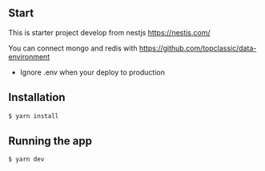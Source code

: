 ## Start

This is starter project develop from nestjs https://nestjs.com/

You can connect mongo and redis with https://github.com/topclassic/data-environment

* Ignore .env when your deploy to production

## Installation

```bash
$ yarn install

```

## Running the app

```bash
$ yarn dev

```
